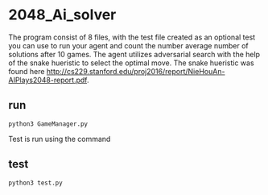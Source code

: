 # 2048_Ai_solver
The program consist of 8 files, with the test file created as an optional test you can use to
run your agent and count the number average number of solutions after 10 games. The agent utilizes adversarial 
search with the help of the snake hueristic to select the optimal move. The snake hueristic was found here
http://cs229.stanford.edu/proj2016/report/NieHouAn-AIPlays2048-report.pdf.

## run

```
python3 GameManager.py
```
Test is run using the command
## test
```
python3 test.py
```

